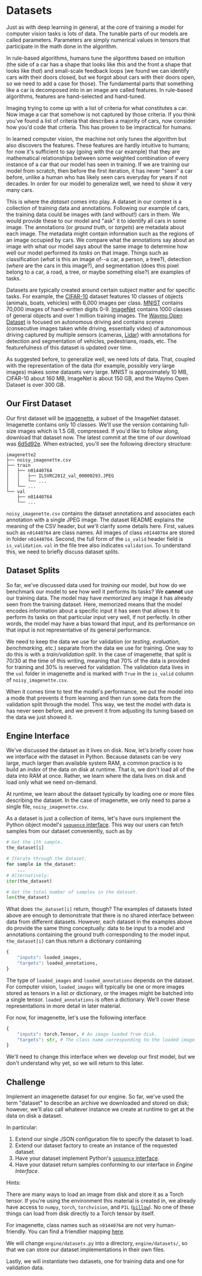 # Datasets

Just as with deep learning in general, at the core of training a model for
computer vision tasks is lots of data. The tunable parts of our models are
called parameters. Parameters are simply numerical values in tensors that
participate in the math done in the algorithm.

In rule-based algorithms, humans tune the algorithms based on intuition (the
side of a car has a shape that looks like _this_ and the front a shape that
looks like _that_) and small-scale feedback loops (we found we can identify cars
with their doors closed, but we forgot about cars with their doors open, so we
need to add a case for those). The fundamental parts that something like a car
is decomposed into in an image are called features. In rule-based algorithms,
features are hand-selected and hand-tuned.

Imaging trying to come up with a list of criteria for what constitutes a car.
Now image a car that somehow is not captured by those criteria. If you think
you've found a list of criteria that describes a majority of cars, now consider
how you'd code that criteria. This has proven to be impractical for humans.

In learned computer vision, the machine not only tunes the algorithm but also
discovers the features. These features are hardly intuitive to humans; for now
it's sufficient to say (going with the car example) that they are mathematical
relationships between some weighted combination of every instance of a car that
our model has seen in training. If we are training our model from scratch, then
before the first iteration, it has never "seen" a car before, unlike a human who
has likely seen cars everyday for years if not decades. In order for our model
to generalize well, we need to show it very many cars.

This is where the _dataset_ comes into play. A dataset in our context is a
collection of training data and annotations. Following our example of cars, the
training data could be images with (and without!) cars in them. We would provide
these to our model and "ask" it to identify all cars in some image. The
annotations (or _ground truth_, or _targets_) are metadata about each image. The
metadata might contain information such as the regions of an image occupied by
cars. We compare what the annotations say about an image with what our model
says about the same image to determine how well our model performed its _tasks_
on that image. Things such as classification (_what_ is this an image of--a car,
a person, a tree?), detection (_where_ are the cars in this image?), and
segmentation (does this pixel belong to a car, a road, a tree, or maybe
something else?) are examples of tasks.

Datasets are typically created around certain subject matter and for specific
tasks. For example, the [CIFAR-10](https://www.cs.toronto.edu/~kriz/cifar.html)
dataset features 10 classes of objects (animals, boats, vehicles) with 6,000
images per class. [MNIST](http://yann.lecun.com/exdb/mnist/) contains 70,000
images of hand-written digits 0-9. [ImageNet](https://image-net.org/index)
contains 1000 classes of general objects and over 1 million training images. The
[Waymo Open Dataset](https://waymo.com/open/) is focused on autonomous driving
and contains _scenes_ (consecutive images taken while driving, essentially
video) of autonomous driving captured by multiple sensors (cameras,
[Lidar](https://en.wikipedia.org/wiki/Lidar)) with annotations for detection and
segmentation of vehicles, pedestrians, roads, etc. The featurefulness of this
dataset is updated over time.

As suggested before, to generalize well, we need lots of data. That, coupled
with the representation of the data (for example, possibly very large images)
makes some datasets very large. MNIST is approximately 10 MB, CIFAR-10 about 160
MB, ImageNet is about 150 GB, and the Waymo Open Dataset is over 300 GB.

## Our First Dataset

Our first dataset will be [imagenette](https://github.com/fastai/imagenette), a
subset of the ImageNet dataset. Imagenette contains only 10 classes. We'll use
the version containing full-size images which is 1.5 GB, compressed. If you'd
like to follow along, download that dataset now. The latest commit at the time
of our download was
[6d5d92e](https://github.com/fastai/imagenette/commit/6d5d92efc959918fcdb90e149e20d3198dfa34a8).
When extracted, you'll see the following directory structure:

```
imagenette2
├── noisy_imagenette.csv
├── train
│   ├── n01440764
│   │   ├── ILSVRC2012_val_00000293.JPEG
│   │   └── ...
│   └── ...
└── val
    ├── n01440764
    └── ...
```

`noisy_imagenette.csv` contains the dataset annotations and associates each
annotation with a single JPEG image. The dataset README explains the meaning of
the CSV header, but we'll clarify some details here. First, values such as
`n01440764` are class names. All images of class `n01440764` are stored in
folder `n01440764`. Second, the full form of the `is_valid` header field is
`is_validation`. `val` in the file tree also indicates `validation`. To
understand this, we need to briefly discuss dataset _splits_.

## Dataset Splits

So far, we've discussed data used for _training_ our model, but how do we
benchmark our model to see how well it performs its tasks? We **cannot** use our
training data. The model may have _memorized_ any image it has already seen from
the training dataset. Here, memorized means that the model encodes information
about a specific input it has seen that allows it to perform its tasks on that
particular input very well, if not perfectly. In other words, the model may have
a bias toward that input, and its performance on that input is not
representative of its general performance.

We need to keep the data we use for validation (or _testing_, _evaluation_,
_benchmarking_, etc.) separate from the data we use for training. One way to do
this is with a _train/validation split_. In the case of imagenette, that split
is 70/30 at the time of this writing, meaning that 70% of the data is provided
for training and 30% is reserved for validation. The validation data lives in
the `val` folder in imagenette and is marked with `True` in the `is_valid`
column of `noisy_imagenette.csv`.

When it comes time to test the model's performance, we put the model into a mode
that prevents it from learning and then run some data from the validation split
through the model. This way, we test the model with data is has never seen
before, and we prevent it from adjusting its tuning based on the data we just
showed it.

## Engine Interface

We've discussed the dataset as it lives on disk. Now, let's briefly cover how we
interface with the dataset in Python. Because datasets can be very large, much
larger than available system RAM, a common practice is to build an _index_ of
the data on disk at runtime. That is, we don't load all of the data into RAM at
once. Rather, we learn where the data lives on disk and load only what we need
on-demand.

At runtime, we learn about the dataset typically by loading one or more files
describing the dataset. In the case of imagenette, we only need to parse a
single file, `noisy_imagenette.csv`.

As a dataset is just a collection of items, let's have ours implement the Python
object model's
[`sequence` interface](https://docs.python.org/3/glossary.html#term-sequence).
This way our users can fetch samples from our dataset conveniently, such as by

```py
# Get the ith sample.
the_dataset[i]

# Iterate through the dataset.
for sample in the_dataset:
    ...
# Alternatively:
iter(the_dataset)

# Get the total number of samples in the dataset.
len(the_dataset)
```

What does `the_dataset[i]` return, though? The examples of datasets listed above
are enough to demonstrate that there is no shared interface between data from
different datasets. However, each dataset in the examples above do provide the
same thing conceptually: data to be input to a model and annotations containing
the ground truth corresponding to the model input. `the_dataset[i]` can thus
return a dictionary containing

```py
{
    "inputs": loaded_images,
    "targets": loaded_annotations,
}
```

The type of `loaded_images` and `loaded_annotations` depends on the dataset. For
computer vision, `loaded_images` will typically be one or more images stored as
tensors in a list or dictionary, or the images might be batched into a single
tensor. `loaded_annotations` is often a dictionary. We'll cover these
representations in more detail in later material.

For now, for imagenette, let's use the following interface

```py
{
    "inputs": torch.Tensor, # An image loaded from disk.
    "targets": str, # The class name corresponding to the loaded image.
}
```

We'll need to change this interface when we develop our first model, but we
don't understand why yet, so we will return to this later.

## Challenge

Implement an imagenette dataset for our engine. So far, we've used the term
"dataset" to describe an archive we downloaded and stored on disk; however,
we'll also call whatever instance we create at runtime to get at the data on
disk a dataset.

In particular:

1. Extend our single JSON configuration file to specify the dataset to load.
1. Extend our dataset factory to create an instance of the requested dataset.
1. Have your dataset implement Python's
   [`sequence` interface](https://docs.python.org/3/glossary.html#term-sequence).
1. Have your dataset return samples conforming to our interface in _Engine
   Interface_.

Hints:

There are many ways to load an image from disk and store it as a Torch tensor.
If you're using the environment this material is created in, we already have
access to `numpy`, `torch`, `torchvision`, and `PIL`
([`pillow`](https://pillow.readthedocs.io/en/stable/)). No one of these things
can load from disk directly to a Torch tensor by itself.

For imagenette, class names such as `n01440764` are not very human-friendly. You
can find a friendlier mapping
[here](https://docs.fast.ai/tutorial.imagenette.html).

We will change `engine/datasets.py` into a directory, `engine/datasets/`, so
that we can store our dataset implementations in their own files.

Lastly, we will instantiate two datasets, one for training data and one for
validation data.
